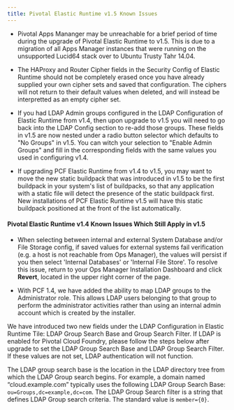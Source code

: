 ```yaml
---
title: Pivotal Elastic Runtime v1.5 Known Issues
---
```


* Pivotal Apps Mananger may be unreachable for a brief period of time during the upgrade of Pivotal Elastic Runtime to v1.5. This is due to a migration of all Apps Manager instances that were running on the unsupported Lucid64 stack over to  Ubuntu Trusty Tahr 14.04.

* The HAProxy and Router Cipher fields in the Security Config of Elastic Runtime should not be completely erased once you have already supplied your own cipher sets and saved that configuration. The ciphers will not return to their default values when deleted, and will instead be interpretted as an empty cipher set.

* If you had LDAP Admin groups configured in the LDAP Configuration of Elastic Runtime from v1.4, then upon upgrade to v1.5 you will need to go back into the LDAP Config section to re-add those groups. These fields in v1.5 are now nested under a radio button selector which defaults to "No Groups" in v1.5. You can witch your selection to "Enable Admin Groups" and fill in the corresponding fields with the same values you used in configuring v1.4.

* If upgrading PCF Elastic Runtime from v1.4 to v1.5, you may want to move the new static buildpack that was introduced in v1.5 to be the first buildpack in your system's list of buildpacks, so that any application with a static file will detect the presence of the static buildpack first. New installations of PCF Elastic Runtime v1.5 will have this static buildpack positioned at the front of the list automatically.

#### Pivotal Elastic Runtime v1.4 Known Issues Which Still Apply in v1.5

* When selecting between internal and external System Database and/or File Storage config, if saved values for external systems fail verification (e.g. a host is not reachable from Ops Manager), the values will persist if you then select 'Internal Databases' or 'Internal File Store'. To resolve this issue, return to your Ops Manager Installation Dashboard and click **Revert**, located in the upper right corner of the page.

* With PCF 1.4, we have added the ability to map LDAP groups to the Administrator role. This allows LDAP users belonging to that group to perform the administrator activities rather than using an internal admin account which is created by the installer.

We have introduced two new fields under the LDAP Configuration in Elastic Runtime Tile: LDAP Group Search Base and Group Search Filter.
If LDAP is enabled for Pivotal Cloud Foundry, please follow the steps below after upgrade to set the LDAP Group Search Base and LDAP Group Search Filter. If these values are not set, LDAP authentication will not function.

The LDAP group search base is the location in the LDAP directory tree from which the LDAP Group search begins. For example, a domain named “cloud.example.com” typically uses the following LDAP Group Search Base: `ou=Groups,dc=example,dc=com`. The LDAP Group Search filter is a string that defines LDAP Group search criteria. The standard value is `member={0}`.
